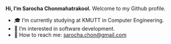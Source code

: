 **Hi, I’m Sarocha Chonmahatrakool.**
Welcome to my Github profile.
- 🎓 I’m currently studying at KMUTT in Computer Engineering.
- 👀 I’m interested in software development.
- 📧 How to reach me: sarocha.chon@gmail.com
